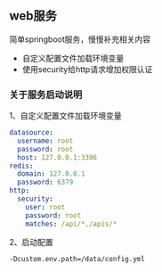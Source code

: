 ## web服务
简单springboot服务，慢慢补充相关内容
- 自定义配置文件加载环境变量
- 使用security给http请求增加权限认证

### 关于服务启动说明
1、自定义配置文件加载环境变量
```yaml
datasource:
  username: root
  password: root
  host: 127.0.0.1:3306
redis:
  domain: 127.0.0.1
  password: 6379
http:
  security:
    user: root
    password: root
    matches: /api/*,/apis/*
```

2、启动配置
```shell
-Dcustom.env.path=/data/config.yml
```
